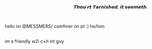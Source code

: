               

                 𝙏𝙝𝙤𝙪'𝙧𝙩 𝙏𝙖𝙧𝙣𝙞𝙨𝙝𝙚𝙙, 𝙞𝙩 𝙨𝙚𝙚𝙢𝙚𝙩𝙝.

                           



hello im @MESSMERS/ comfmer on pt :) he/him                            

im a friendly w2i c+h int guy

<!--
**MESSMERS/MESSMERS** is a ✨ _special_ ✨ repository because its `README.md` (this file) appears on your GitHub profile.



- 🔭 I’m currently working on ...
- 🌱 I’m currently learning ...
- 👯 I’m looking to collaborate on ...
- 🤔 I’m looking for help with ...
- 💬 Ask me about ...
- 📫 How to reach me: ...
- 😄 Pronouns: ...
- ⚡ Fun fact: ...
-->
